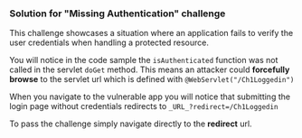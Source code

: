 ### Solution for "Missing Authentication" challenge

This challenge showcases a situation where an application fails to verify the user credentials when handling a protected resource.

You will notice in the code sample the `isAuthenticated` function was not called in the servlet `doGet` method.
This means an attacker could **forcefully browse** to the servlet url which is defined with `@WebServlet("/Ch1Loggedin")`

When you navigate to the vulnerable app you will notice that submitting the login page without credentials redirects to `_URL_?redirect=/Ch1Loggedin`

To pass the challenge simply navigate directly to the **redirect** url.